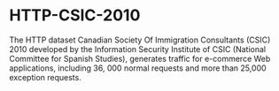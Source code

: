 # HTTP-CSIC-2010
The HTTP dataset Canadian Society Of Immigration Consultants (CSIC) 2010 developed by the Information Security Institute of CSIC (National Committee for Spanish Studies), generates traffic for e-commerce Web applications, including 36, 000 normal requests and more than 25,000 exception requests.
